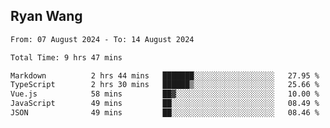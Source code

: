 ## Ryan Wang

<!--START_SECTION:waka-->

```txt
From: 07 August 2024 - To: 14 August 2024

Total Time: 9 hrs 47 mins

Markdown          2 hrs 44 mins   ███████░░░░░░░░░░░░░░░░░░   27.95 %
TypeScript        2 hrs 30 mins   ██████▒░░░░░░░░░░░░░░░░░░   25.66 %
Vue.js            58 mins         ██▓░░░░░░░░░░░░░░░░░░░░░░   10.00 %
JavaScript        49 mins         ██░░░░░░░░░░░░░░░░░░░░░░░   08.49 %
JSON              49 mins         ██░░░░░░░░░░░░░░░░░░░░░░░   08.46 %
```

<!--END_SECTION:waka-->
